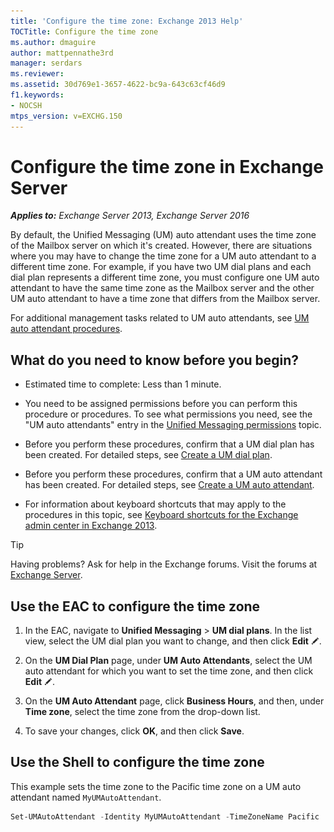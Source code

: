```yaml
---
title: 'Configure the time zone: Exchange 2013 Help'
TOCTitle: Configure the time zone
ms.author: dmaguire
author: mattpennathe3rd
manager: serdars
ms.reviewer:
ms.assetid: 30d769e1-3657-4622-bc9a-643c63cf46d9
f1.keywords:
- NOCSH
mtps_version: v=EXCHG.150
---
```


# Configure the time zone in Exchange Server

_**Applies to:** Exchange Server 2013, Exchange Server 2016_

By default, the Unified Messaging (UM) auto attendant uses the time zone of the Mailbox server on which it's created. However, there are situations where you may have to change the time zone for a UM auto attendant to a different time zone. For example, if you have two UM dial plans and each dial plan represents a different time zone, you must configure one UM auto attendant to have the same time zone as the Mailbox server and the other UM auto attendant to have a time zone that differs from the Mailbox server.

For additional management tasks related to UM auto attendants, see [UM auto attendant procedures](um-auto-attendant-procedures-exchange-2013-help.md).

## What do you need to know before you begin?

- Estimated time to complete: Less than 1 minute.

- You need to be assigned permissions before you can perform this procedure or procedures. To see what permissions you need, see the "UM auto attendants" entry in the [Unified Messaging permissions](unified-messaging-permissions-exchange-2013-help.md) topic.

- Before you perform these procedures, confirm that a UM dial plan has been created. For detailed steps, see [Create a UM dial plan](create-um-dial-plan-exchange-2013-help.md).

- Before you perform these procedures, confirm that a UM auto attendant has been created. For detailed steps, see [Create a UM auto attendant](create-a-um-auto-attendant-exchange-2013-help.md).

- For information about keyboard shortcuts that may apply to the procedures in this topic, see [Keyboard shortcuts for the Exchange admin center in Exchange 2013](keyboard-shortcuts-in-the-exchange-admin-center-2013-help.md).

> [!TIP]
> Having problems? Ask for help in the Exchange forums. Visit the forums at [Exchange Server](https://go.microsoft.com/fwlink/p/?linkId=60612).

## Use the EAC to configure the time zone

1. In the EAC, navigate to **Unified Messaging** \> **UM dial plans**. In the list view, select the UM dial plan you want to change, and then click **Edit** ![Edit icon](images/ITPro_EAC_EditIcon.gif).

2. On the **UM Dial Plan** page, under **UM Auto Attendants**, select the UM auto attendant for which you want to set the time zone, and then click **Edit** ![Edit icon](images/ITPro_EAC_EditIcon.gif).

3. On the **UM Auto Attendant** page, click **Business Hours**, and then, under **Time zone**, select the time zone from the drop-down list.

4. To save your changes, click **OK**, and then click **Save**.

## Use the Shell to configure the time zone

This example sets the time zone to the Pacific time zone on a UM auto attendant named `MyUMAutoAttendant`.

```powershell
Set-UMAutoAttendant -Identity MyUMAutoAttendant -TimeZoneName Pacific
```
